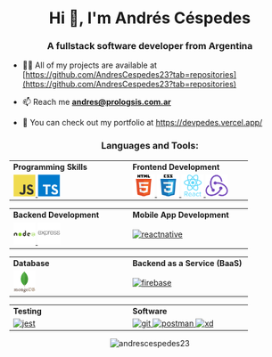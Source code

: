 <h1 align="center">Hi 👋, I'm Andrés Céspedes</h1>
<h3 align="center">A fullstack software developer from Argentina</h3>

- 👨‍💻 All of my projects are available at [https://github.com/AndresCespedes23?tab=repositories](https://github.com/AndresCespedes23?tab=repositories)

- 📫 Reach me **andres@prologsis.com.ar**

- 🚀 You can check out my portfolio at https://devpedes.vercel.app/


<h3 align="center">Languages and Tools:</h3>
<table align="center" border="0" width="400">
 <tr>
    <td width="200"><b>Programming Skills</b></td>
    <td width="200"><b>Frontend Development</b></td>
 </tr>
 <tr>
    <td>
      <a href="https://developer.mozilla.org/en-US/docs/Web/JavaScript" target="_blank" rel="noreferrer">
        <img src="https://raw.githubusercontent.com/devicons/devicon/master/icons/javascript/javascript-original.svg" alt="javascript" width="40" height="40"/>
      </a>
      <a href="https://www.typescriptlang.org/" target="_blank" rel="noreferrer">
        <img src="https://raw.githubusercontent.com/devicons/devicon/master/icons/typescript/typescript-original.svg" alt="typescript" width="40" height="40"/>
      </a>
    </td>
    <td>
      <a href="https://www.w3.org/html/" target="_blank" rel="noreferrer">
        <img src="https://raw.githubusercontent.com/devicons/devicon/master/icons/html5/html5-original-wordmark.svg" alt="html5" width="40" height="40"/>
      </a>
      <a href="https://www.w3schools.com/css/" target="_blank" rel="noreferrer">
        <img src="https://raw.githubusercontent.com/devicons/devicon/master/icons/css3/css3-original-wordmark.svg" alt="css3" width="40" height="40"/>
      </a>
      <a href="https://reactjs.org/" target="_blank" rel="noreferrer">
        <img src="https://raw.githubusercontent.com/devicons/devicon/master/icons/react/react-original-wordmark.svg" alt="react" width="40" height="40"/>
      </a>
      <a href="https://redux.js.org" target="_blank" rel="noreferrer">
        <img src="https://raw.githubusercontent.com/devicons/devicon/master/icons/redux/redux-original.svg" alt="redux" width="40" height="40"/>
      </a>
    </td>
 </tr>
</table>

<table align="center" border="0" width="400">
 <tr>
    <td width="200"><b>Backend Development</b></td>
    <td width="200"><b>Mobile App Development</b></td>
 </tr>
 <tr>
    <td>
      <a href="https://nodejs.org" target="_blank" rel="noreferrer">
        <img src="https://raw.githubusercontent.com/devicons/devicon/master/icons/nodejs/nodejs-original-wordmark.svg" alt="nodejs" width="40" height="40"/>
      </a>
      <a href="https://expressjs.com" target="_blank" rel="noreferrer">
        <img src="https://raw.githubusercontent.com/devicons/devicon/master/icons/express/express-original-wordmark.svg" alt="express" width="40" height="40"/>
      </a>
    </td>
    <td>
      <a href="https://reactnative.dev/" target="_blank" rel="noreferrer">
        <img src="https://reactnative.dev/img/header_logo.svg" alt="reactnative" width="40" height="40"/>
      </a>
    </td>
 </tr>
</table>

<table align="center" border="0" width="400">
 <tr>
    <td width="200"><b>Database</b></td>
    <td width="200"><b>Backend as a Service (BaaS)</b></td>
 </tr>
 <tr>
    <td>
      <a href="https://www.mongodb.com/" target="_blank" rel="noreferrer">
        <img src="https://raw.githubusercontent.com/devicons/devicon/master/icons/mongodb/mongodb-original-wordmark.svg" alt="mongodb" width="40" height="40"/>
      </a>
    </td>
    <td>
       <a href="https://firebase.google.com/" target="_blank" rel="noreferrer">
        <img src="https://www.vectorlogo.zone/logos/firebase/firebase-icon.svg" alt="firebase" width="40" height="40"/>
      </a>
    </td>
 </tr>
</table>

<table align="center" border="0" width="400">
 <tr>
    <td width="200"><b>Testing</b></td>
    <td width="200"><b>Software</b></td>
 </tr>
 <tr>
    <td>
      <a href="https://jestjs.io" target="_blank" rel="noreferrer">
        <img src="https://www.vectorlogo.zone/logos/jestjsio/jestjsio-icon.svg" alt="jest" width="40" height="40"/>
      </a>
    </td>
    <td>
       <a href="https://git-scm.com/" target="_blank" rel="noreferrer">
        <img src="https://www.vectorlogo.zone/logos/git-scm/git-scm-icon.svg" alt="git" width="40" height="40"/>
      </a>
      <a href="https://postman.com" target="_blank" rel="noreferrer">
        <img src="https://www.vectorlogo.zone/logos/getpostman/getpostman-icon.svg" alt="postman" width="40" height="40"/>
      </a>
      <a href="https://www.adobe.com/products/xd.html" target="_blank" rel="noreferrer">
        <img src="https://cdn.worldvectorlogo.com/logos/adobe-xd.svg" alt="xd" width="40" height="40"/>
      </a>
    </td>
 </tr>
</table>

<div align="center">
<img src="https://github-readme-stats.vercel.app/api?username=andrescespedes23&show_icons=true&locale=en&theme=gotham" alt="andrescespedes23"/>
</div>
